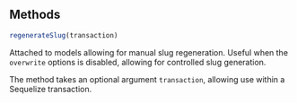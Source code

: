 ## Methods


```javascript
regenerateSlug(transaction)
```

Attached to models allowing for manual slug regeneration. Useful when the `overwrite` options is disabled, allowing for controlled slug generation.

The method takes an optional argument `transaction`, allowing use within a Sequelize transaction.
